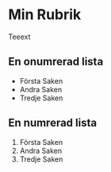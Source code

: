 # Min Rubrik

Teeext

## En onumrerad lista

+ Första Saken
+ Andra Saken
+ Tredje Saken

## En numrerad lista

1. Första Saken
2. Andra Saken
3. Tredje Saken

